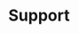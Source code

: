 ---
# metadata # 
title:  Support
description: Explore Pachyderm's support knowledge base for troubleshooting config, deployment, and data operations.
date: 
---